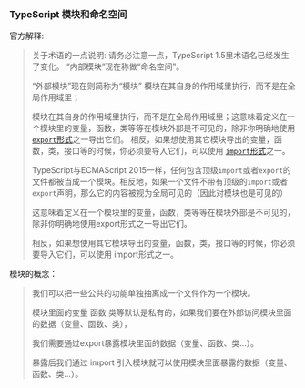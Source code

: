 ### TypeScript 模块和命名空间

官方解释:

> 关于术语的一点说明: 请务必注意一点，TypeScript 1.5里术语名已经发生了变化。 “内部模块”现在称做“命名空间”。
>
> “外部模块”现在则简称为“模块” 模块在其自身的作用域里执行，而不是在全局作用域里；
>
> 模块在其自身的作用域里执行，而不是在全局作用域里；这意味着定义在一个模块里的变量，函数，类等等在模块外部是不可见的，除非你明确地使用[`export`形式](https://www.tslang.cn/docs/handbook/modules.html#export)之一导出它们。 相反，如果想使用其它模块导出的变量，函数，类，接口等的时候，你必须要导入它们，可以使用 [`import`形式](https://www.tslang.cn/docs/handbook/modules.html#import)之一。
>
> TypeScript与ECMAScript 2015一样，任何包含顶级`import`或者`export`的文件都被当成一个模块。相反地，如果一个文件不带有顶级的`import`或者`export`声明，那么它的内容被视为全局可见的（因此对模块也是可见的）
>
> 这意味着定义在一个模块里的变量，函数，类等等在模块外部是不可见的，除非你明确地使用export形式之一导出它们。
>
> 相反，如果想使用其它模块导出的变量，函数，类，接口等的时候，你必须要导入它们，可以使用 import形式之一。

模块的概念：

> 我们可以把一些公共的功能单独抽离成一个文件作为一个模块。
>
> 模块里面的变量 函数 类等默认是私有的，如果我们要在外部访问模块里面的数据（变量、函数、类），
>
> 我们需要通过export暴露模块里面的数据（变量、函数、类...）。
>
> 暴露后我们通过 import 引入模块就可以使用模块里面暴露的数据（变量、函数、类...）。

